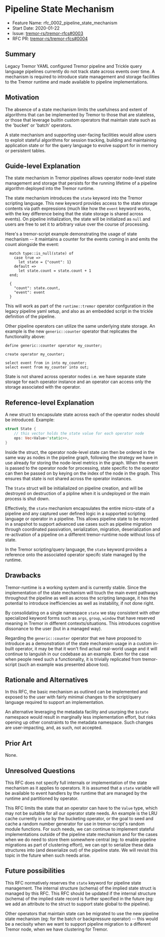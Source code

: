 # Pipeline State Mechanism

- Feature Name: rfc_0002_pipeline_state_mechanism
- Start Date: 2020-01-22
- Issue: [tremor-rs/tremor-rfcs#0003](https://github.com/tremor-rs/tremor-rfcs/issues/3)
- RFC PR: [tremor-rs/tremor-rfcs#0004](https://github.com/tremor-rs/tremor-rfcs/pull/4)


## Summary
[summary]: #summary

Legacy Tremor YAML configured Tremor pipeline and Trickle query language pipelines currently do not track state across events over time. A mechanism is required to introduce state management and storage facilities to the Tremor runtime and made available to pipeline implementations.

## Motivation
[motivation]: #motivation

The absence of a state mechanism limits the usefulness and extent of algorithms that can be implemented by Tremor to those that are stateless, or those that leverage builtin custom operators that maintain state such as the 'bucket' or 'batch' operators.

A state mechanism and supporting user-facing facilities would allow users to exploit stateful algorithms for session tracking, building and maintaining application state or for the query language to evolve support for in memory or persistent tables.

## Guide-level Explanation
[guide-level-explanation]: #guide-level-explanation

The state mechanism in Tremor pipelines allows operator node-level state management and storage that persists for the running lifetime of a pipeline algorithm deployed into the Tremor runtime.

The state mechanism introduces the `state` keyword into the Tremor scripting
language. This new keyword provides access to the state storage contents via path expressions (much like how the `event` keyword works, with the key difference
being that the state storage is shared across events). On pipeline initialization, the state will be initialized as `null` and users are free to set it to arbitrary value over the course of processing.

Here's a tremor-script example demonstrating the usage of state mechanism --
it maintains a counter for the events coming in and emits the count alongside
the event:

```tremor
  match type::is_null(state) of
    case true =>
      let state = {"count": 1}
    default =>
      let state.count = state.count + 1
  end;

  {
    "count": state.count,
    "event": event
  }
```

This will work as part of the `runtime::tremor` operator confguration in the legacy pipeline yaml setup, and also as an embedded script in the trickle definition of the pipeline.

Other pipeline operators can utilize the same underlying state storage. An example is the new `generic::counter` operator that replicates the functionality above:

```trickle
define generic::counter operator my_counter;

create operator my_counter;

select event from in into my_counter;
select event from my_counter into out;
```

State is not shared across operator nodes i.e. we have separate state storage for each operator instance and an operator can access only the storage associated with the operator.


## Reference-level Explanation
[reference-level-explanation]: #reference-level-explanation

A new struct to encapsulate state across each of the operator nodes should be
introduced. Example:

```rust
struct State {
    // this vector holds the state value for each operator node
    ops: Vec<Value<'static>>,
}
```

Inside the struct, the operator node-level state can then be ordered in the same
way as nodes in the pipeline graph, following the strategy we have in use already for storing the node-level metrics in the graph. When the event is passed to
the operator node for processing, state specific to the operator can then be passed on by keying on the index of the node in the graph. This ensures that state is not shared across the operator instances.

The `State` struct will be initialialized on pipeline creation, and will be destroyed on destruction of a pipline when it is undeployed or the main process is shut down.

Effectively, the `state` mechanism encapsulates the entire micro-state of a pipeline and any captured user defined logic in a supported scripting language or operator in a pipeline. This allows pipeline state to be recorded in a snapshot to support advanced use cases such as pipeline migration through coordinated passivation, serialization, migration, deserialization and re-activation of a pipeline on a different tremor-runtime node without loss of state.

In the Tremor scripting/query language, the `state` keyword provides a reference
onto the associated operator specifc state managed by the runtime.


## Drawbacks
[drawbacks]: #drawbacks

Tremor-runtime is a working system and is currently stable. Since the implementation of the state mechanism will touch the main event pathways throughout the pipeline as well as across the scripting language, it has the potential to introduce inefficiencies as well as instability, if not done right.

By consolidating on a single namespace `state` we stay consistent with other specialized keyword forms such as `args`, `group`, `window` that have reserved meaning in Tremor in different contexts/situations. This introduces cognitive dissonance to the user (but in a managed way).

Regarding the `generic::counter` operator that we have proposed to introduce as
a demonstration of the state mechanism usage in a custom in-built operator, it
may be that it won't find actual real-world usage and it will continue to languish in our codebase as an example. Even for the case when people need such a
functionality, it is trivially replicated from tremor-script (such an example was presented above too).

## Rationale and Alternatives
[rationale-and-alternatives]: #rationale-and-alternatives

In this RFC, the basic mechanism as outlined can be implemented and exposed to the user with fairly minimal changes to the script/query language required to support an implementation.

An alternative leveraging the metadata facility and usurping the `$state` namespace would result in marginally less implementation effort, but risks opening up other constraints to the metadata namespace. Such changes are user-impacting, and, as such, not accepted.

## Prior Art
[prior-art]: #prior-art

None.

## Unresolved Questions
[unresolved-questions]: #unresolved-questions

This RFC does not specify full internals or implementation of the state mechanism as it applies to operators. It is assumed that a `state` variable will be available to event handlers by the runtime that are managed by the runtime and partitioned by operator.

This RFC limits the state that an operator can have to the `Value` type, which may not be suitable for all our operator state needs. An example is the LRU cache
currently in use by the bucketing operator, or the goal to seed and cache a
random number generator for use in tremor-script's random module functions. For
such needs, we can continue to implement stateful implementations outside of the
pipeline state mechanism and for the cases when we do need to store them somewhere central (eg: to enable pipeline migrations as part of clustering effort), we can opt to serialize these data structures into (and deserialize out) of the pipeline state. We will revisit this topic in the future when such needs arise.

## Future possibilities
[future-possibilities]: #future-possibilities

This RFC normatively reserves the `state` keyword for pipeline state management. The internal structure (schema) of the implied state struct is managed by this RFC. This RFC should be updated if the internal structure (schema) of the implied state record is further specified in the future (eg: we add an attribute to the struct to support state global to the pipeline).

Other operators that maintain state can be migrated to use the new pipeline state mechanism (eg: for the batch or backpressure operator) -- this would be a necissity when we want to support pipeline migration to a different Tremor node, when we have clustering for Tremor.
